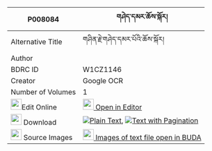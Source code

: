 |P008084|གཤེད་དམར་ཆོས་སྐོར། 
| --- | --- 
|Alternative Title |གཤིན་རྗེ་གཤེད་དམར་པོའི་ཆོས་སྐོར།
|Author | 
|BDRC ID | W1CZ1146
|Creator | Google OCR
|Number of Volumes| 1
|<img width="25" src="https://img.icons8.com/color/25/000000/edit-property.png">Edit Online| [<img width="25" src="https://avatars.githubusercontent.com/u/45091458?s=200&v=4"> Open in Editor](http://editor.openpecha.org/P008084)
|<img width="25" src="https://img.icons8.com/fluent/48/000000/download-2.png"/>  Download | [![](https://img.icons8.com/color/20/000000/txt.png)Plain Text](https://github.com/Openpecha/P008084/releases/download/v1/she_mar_chokor_plain_P008084.zip), [![](https://img.icons8.com/color/20/000000/txt.png)Text with Pagination](https://github.com/Openpecha/P008084/releases/download/v1/she_mar_chokor_pages_P008084.zip)
|<img width="25" src="https://img.icons8.com/plasticine/100/000000/pictures-folder.png"/>  Source Images | [<img width="25" src="https://library.bdrc.io/icons/BUDA-small.svg"> Images of text file open in BUDA](https://library.bdrc.io/show/bdr:W1CZ1146)